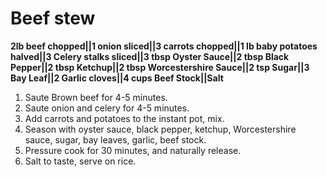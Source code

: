 # Beef stew
**2lb beef chopped||1 onion sliced||3 carrots chopped||1 lb baby potatoes halved||3 Celery stalks sliced||3 tbsp Oyster Sauce||2 tbsp Black Pepper||2 tbsp Ketchup||2 tbsp Worcestershire Sauce||2 tsp Sugar||3 Bay Leaf||2 Garlic cloves||4 cups Beef Stock||Salt**
1. Saute Brown beef for 4-5 minutes.
2. Saute onion and celery for 4-5 minutes.
3. Add carrots and potatoes to the instant pot, mix.
4. Season with oyster sauce, black pepper, ketchup, Worcestershire sauce, sugar, bay leaves, garlic, beef stock.
5. Pressure cook for 30 minutes, and naturally release.
6. Salt to taste, serve on rice.